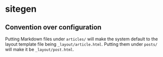 # sitegen

## Convention over configuration

Putting Markdown files under `articles/` will make the system default to the layout template file being `_layout/article.html`. Putting them under `posts/` will make it be `_layout/post.html`.
